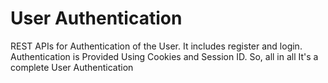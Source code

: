 # User Authentication   

REST APIs for Authentication of the User. It includes register and login. Authentication is Provided Using Cookies and Session ID. So, all in all It's a complete User Authentication   

